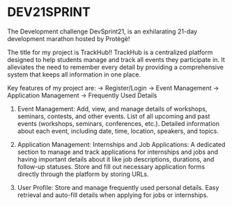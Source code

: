 # DEV21SPRINT
The Development challenge 
DevSprint21, is an exhilarating 21-day development marathon hosted by Protègè!

The title for my project is TrackHub!!
TrackHub is a centralized platform designed to help students manage and track all events they participate in. It alleviates the need to remember every detail by providing a comprehensive system that keeps all information in one place. 

Key features of my project are:
-> Register/Login
-> Event Management
-> Application Management
-> Frequently Used Details

1) Event Management:
   Add, view, and manage details of workshops, seminars, contests, and other events.
   List of all upcoming and past events (workshops, seminars, conferences, etc.).
   Detailed information about each event, including date, time, location, speakers, and topics.

2) Application Management:
   Internships and Job Applications: A dedicated section to manage and track applications for internships and jobs and having important details about it like job descriptions, durations, and follow-up statuses.
   Store and fill out necessary application forms directly through the platform by storing URLs.

3) User Profile:
   Store and manage frequently used personal details.
   Easy retrieval and auto-fill details when applying for jobs or internships.
